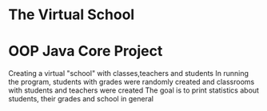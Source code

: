 # The Virtual School 
# OOP Java Core Project 
Creating a virtual "school" with classes,teachers and students
In running the program, students with grades were randomly created and classrooms with students and teachers were created
The goal is to print statistics about students, their grades and school in general
